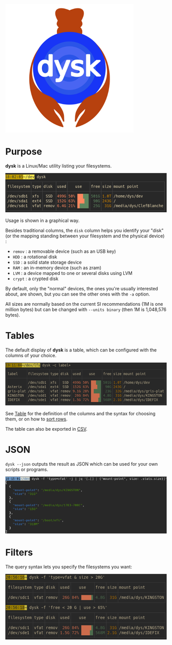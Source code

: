<p class=logo>
<img class=logo width=400px src="img/dysk-homard-logo.svg">
</p>

# Purpose

**dysk** is a Linux/Mac utility listing your filesystems.

![standard](img/dysk.png)

Usage is shown in a graphical way.

Besides traditional columns, the `disk` column helps you identify your "disk" (or the mapping standing between your filesystem and the physical device) :

* `remov` : a removable device (such as an USB key)
* `HDD` : a rotational disk
* `SSD` : a solid state storage device
* `RAM` : an in-memory device (such as zram)
* `LVM` : a device mapped to one or several disks using LVM
* `crypt` : a crypted disk

By default, only the "normal" devices, the ones you're usually interested about, are shown, but you can see the other ones with the `-a` option.

All sizes are normally based on the current SI recommendations (1M is one million bytes) but can be changed with `--units binary` (then 1M is 1,048,576 bytes).

# Tables

The default display of **dysk** is a table, which can be configured with the columns of your choice.

![screen](img/dysk_c=label+.png)

See [Table](./table) for the definition of the columns and the syntax for choosing them, or on how to [sort rows](./table#sort).

The table can also be exported in [CSV](./table#csv).

# JSON

`dysk --json` outputs the result as JSON which can be used for your own scripts or programs.

![screen](img/dysk-json-jq.png)

# Filters

The query syntax lets you specify the filesystems you want:

![screen](img/dysk_filters.png)
